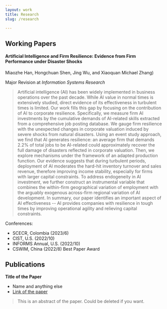 ```yaml
---
layout: work
title: Research
slug: /research

---
```


## Working Papers

#### Artificial Intelligence and Firm Resilience: Evidence from Firm Performance under Disaster Shocks

Miaozhe Han, Hongchuan Shen, Jing Wu, and Xiaoquan Michael Zhang)

Major Revision at *Information Systems Research*

> Artificial intelligence (AI) has been widely implemented in business operations over the past decade. While AI value in normal times is extensively studied, direct evidence of its effectiveness in turbulent times is limited. Our work fills this gap by focusing on the contribution of AI to corporate resilience. Specifically, we measure firm AI investments by the cumulative demands of AI-related skills extracted from a comprehensive job posting database. We gauge firm resilience with the unexpected changes in corporate valuation induced by severe shocks from natural disasters. Using an event study approach, we find that AI generates resilience: an average firm that demands 2.2\% of total jobs to be AI-related could approximately recover the full damage of disasters reflected in corporate valuation. Then, we explore mechanisms under the framework of an adapted production function. Our evidence suggests that during turbulent periods, deployment of AI moderates the hard-hit inventory turnover and sales revenue, therefore improving income stability, especially for firms with larger capital constraints. To address endogeneity in AI investment, we further construct an instrumental variable that combines the within-firm geographical variation of employment with the arguably exogenous across-firm regional variation of AI development. In summary, our paper identifies an important aspect of AI effectiveness -- AI provides companies with resilience in tough times by improving operational agility and relieving capital constraints.

Conferences:
- SCECR, Colombia (2023/6)
- CIST, U.S. (2022/10)
- INFORMS Annual, U.S. (2022/10)
- CSWIM, China (2022/8) Best Paper Award


## Publications

**Title of the Paper**

- Name and anything else
- [Link of the paper]()

> This is an abstract of the paper. Could be deleted if you want.
